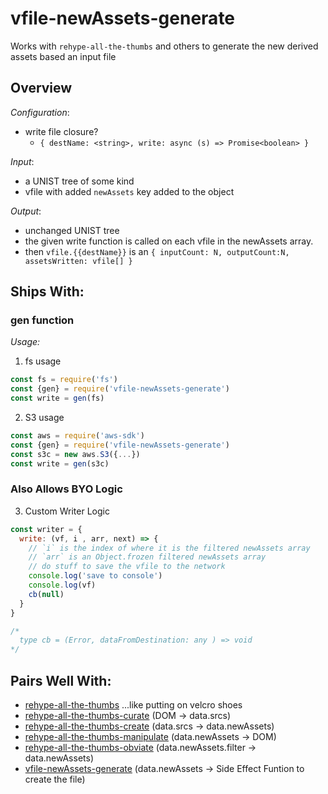 # vfile-newAssets-generate
Works with `rehype-all-the-thumbs` and others to generate the new derived assets based an input file

## Overview

_Configuration_:
- write file closure?
  - `{ destName: <string>, write: async (s) => Promise<boolean> }`

_Input_:
- a UNIST tree of some kind
- vfile with added `newAssets` key added to the object

_Output_:
- unchanged UNIST tree 
- the given write function is called on each vfile in the newAssets array.
- then `vfile.{{destName}}` is an `{ inputCount: N, outputCount:N, assetsWritten: vfile[] }`


## Ships With:

### gen function

_Usage:_

1. fs usage
```js
const fs = require('fs')
const {gen} = require('vfile-newAssets-generate')
const write = gen(fs)
```

2. S3 usage
```js
const aws = require('aws-sdk')
const {gen} = require('vfile-newAssets-generate')
const s3c = new aws.S3({...})
const write = gen(s3c)
```

### Also Allows BYO Logic

3. Custom Writer Logic

```js
const writer = { 
  write: (vf, i , arr, next) => {
    // `i` is the index of where it is the filtered newAssets array
    // `arr` is an Object.frozen filtered newAssets array
    // do stuff to save the vfile to the network
    console.log('save to console')
    console.log(vf)
    cb(null)
  } 
}

/* 
  type cb = (Error, dataFromDestination: any ) => void
*/

```

## Pairs Well With:

- [rehype-all-the-thumbs](https://github.com/ericdmoore/rehype-all-the-thumbs) ...like putting on velcro shoes
- [rehype-all-the-thumbs-curate](https://github.com/ericdmoore/rehype-all-the-thumbs-curate) (DOM -> data.srcs)
- [rehype-all-the-thumbs-create](https://github.com/ericdmoore/rehype-all-the-thumbs-create) (data.srcs -> data.newAssets)
- [rehype-all-the-thumbs-manipulate](https://github.com/ericdmoore/rehype-all-the-thumbs-manipulate) (data.newAssets -> DOM)
- [rehype-all-the-thumbs-obviate](https://github.com/ericdmoore/rehype-all-the-thumbs-obviate) (data.newAssets.filter -> data.newAssets)
- [vfile-newAssets-generate](https://github.com/ericdmoore/vfile-newAssets-generate) (data.newAssets -> Side Effect Funtion to create the file)

